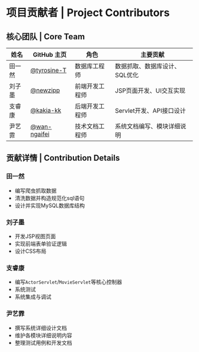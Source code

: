 # 项目贡献者 | Project Contributors

## 核心团队 | Core Team
| 姓名   | GitHub 主页                                  | 角色           | 主要贡献                      |
| ------ | -------------------------------------------- | -------------- | ----------------------------- |
| 田一然 | [@tyrosine-T](https://github.com/tyrosine-T) | 数据库工程师   | 数据抓取、数据库设计、SQL优化 |
| 刘子墨 | [@newzipp](https://github.com/newzipp)       | 前端开发工程师 | JSP页面开发、UI交互实现       |
| 支睿康 | [@kakia-kk](https://github.com/kakia-kk)     | 后端开发工程师 | Servlet开发、API接口设计      |
| 尹艺霏 | [@wan-ngaifei](https://github.com/wan-ngaifei)   | 技术文档工程师 | 系统文档编写、模块详细说明    |

## 贡献详情 | Contribution Details

### 田一然
- 编写爬虫抓取数据
- 清洗数据并构造规范化sql语句
- 设计并实现MySQL数据库结构

### 刘子墨
- 开发JSP视图页面
- 实现前端表单验证逻辑
- 设计CSS布局

### 支睿康
- 编写`ActorServlet`/`MovieServlet`等核心控制器
- 系统测试
- 系统集成与调试

### 尹艺霏
- 撰写系统详细设计文档
- 维护各模块详细说明内容
- 整理测试用例和开发文档

